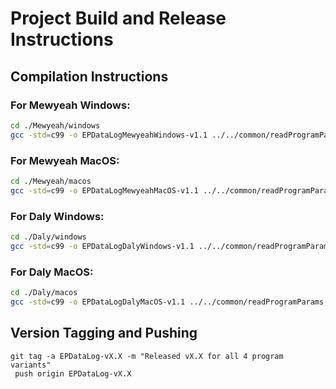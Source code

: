 # Project Build and Release Instructions

## Compilation Instructions

### For Mewyeah Windows:
```bash
cd ./Mewyeah/windows
gcc -std=c99 -o EPDataLogMewyeahWindows-v1.1 ../../common/readProgramParams.c ../../common/windows/connection.c ../../common/windows/outputToCsv.c ../common/getData.c main.c
```

### For Mewyeah MacOS:
```bash
cd ./Mewyeah/macos
gcc -std=c99 -o EPDataLogMewyeahMacOS-v1.1 ../../common/readProgramParams.c ../../common/macos/connection.c ../../common/macos/outputToCsv.c ../common/getData.c main.c
```

### For Daly Windows:
```bash
cd ./Daly/windows
gcc -std=c99 -o EPDataLogDalyWindows-v1.1 ../../common/readProgramParams.c ../../common/windows/connection.c ../../common/windows/outputToCsv.c ../common/getData.c main.c
```

### For Daly MacOS:
```bash
cd ./Daly/macos
gcc -std=c99 -o EPDataLogDalyMacOS-v1.1 ../../common/readProgramParams.c ../../common/macos/connection.c ../../common/macos/outputToCsv.c ../common/getData.c main.c
```

## Version Tagging and Pushing
```
git tag -a EPDataLog-vX.X -m "Released vX.X for all 4 program variants"
 push origin EPDataLog-vX.X
```
